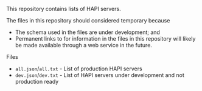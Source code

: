 This repository contains lists of HAPI servers.

The files in this repository should considered temporary because

* The schema used in the files are under development; and
* Permanent links to for information in the files in this repository will likely be made available through a web service in the future.

Files

* `all.json`/`all.txt` - List of production HAPI servers
* `dev.json`/`dev.txt` - List of HAPI servers under development and not production ready
